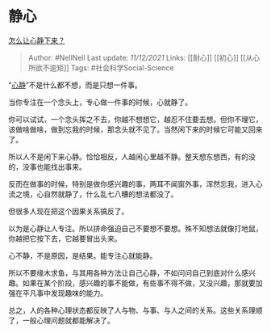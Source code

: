# 静心
[怎么让心静下来？](https://www.zhihu.com/question/59716002/answer/2264698092)

> Author: #NellNell 
Last update: *11/12/2021* 
Links: [[耐心]] [[初心]] [[从心所欲不逾矩]] 
Tags: #社会科学Social-Science 

“[心静](https://www.zhihu.com/search?q=%E5%BF%83%E9%9D%99&search_source=Entity&hybrid_search_source=Entity&hybrid_search_extra=%7B%22sourceType%22%3A%22answer%22%2C%22sourceId%22%3A2264698092%7D)”不是什么都不想，而是只想一件事。

当你专注在一个念头上，专心做一件事的时候，心就静了。

你可以试试，一个念头挥之不去，你越不想想它，越忍不住要去想。但你不理它，该做啥做啥，做到忘我的时候，那念头就不见了。当然闲下来的时候它可能又回来了。

所以人不是闲下来心静。恰恰相反，人越闲心里越不静。整天想东想西，有的没的，没事也能找出事来。

反而在做事的时候，特别是做你感兴趣的事，两耳不闻窗外事，浑然忘我，进入心流之境，心自然就静了，什么乱七八糟的想法都没了。

但很多人现在把这个因果关系搞反了。

以为是心静让人专注。所以拼命强迫自己不要想不要想。殊不知想法就像打地鼠，你越把它按下去，它越要冒出头来。

心不静，不是原因，是结果。能专注心就能静。

所以不要缘木求鱼，与其用各种方法让自己心静，不如问问自己到底对什么感兴趣。如果在某个阶段，感兴趣的事不能做，有些事不得不做，又没兴趣，那就要加强在平凡事中发现趣味的能力。

总之，人的各种心理状态都反映了人与物、与事、与人之间的关系。这些关系理顺了，一般心理问题就都能解决了。

  
  